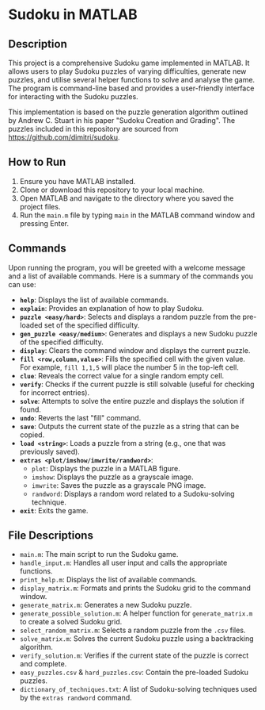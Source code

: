 # Sudoku in MATLAB

## Description

This project is a comprehensive Sudoku game implemented in MATLAB. It allows users to play Sudoku puzzles of varying difficulties, generate new puzzles, and utilise several helper functions to solve and analyse the game. The program is command-line based and provides a user-friendly interface for interacting with the Sudoku puzzles.

This implementation is based on the puzzle generation algorithm outlined by Andrew C. Stuart in his paper "Sudoku Creation and Grading". The puzzles included in this repository are sourced from https://github.com/dimitri/sudoku.

## How to Run

1.  Ensure you have MATLAB installed.
2.  Clone or download this repository to your local machine.
3.  Open MATLAB and navigate to the directory where you saved the project files.
4.  Run the `main.m` file by typing `main` in the MATLAB command window and pressing Enter.

## Commands

Upon running the program, you will be greeted with a welcome message and a list of available commands. Here is a summary of the commands you can use:

*   **`help`**: Displays the list of available commands.
*   **`explain`**: Provides an explanation of how to play Sudoku.
*   **`puzzle <easy/hard>`**: Selects and displays a random puzzle from the pre-loaded set of the specified difficulty.
*   **`gen_puzzle <easy/medium>`**: Generates and displays a new Sudoku puzzle of the specified difficulty.
*   **`display`**: Clears the command window and displays the current puzzle.
*   **`fill <row,column,value>`**: Fills the specified cell with the given value. For example, `fill 1,1,5` will place the number 5 in the top-left cell.
*   **`clue`**: Reveals the correct value for a single random empty cell.
*   **`verify`**: Checks if the current puzzle is still solvable (useful for checking for incorrect entries).
*   **`solve`**: Attempts to solve the entire puzzle and displays the solution if found.
*   **`undo`**: Reverts the last "fill" command.
*   **`save`**: Outputs the current state of the puzzle as a string that can be copied.
*   **`load <string>`**: Loads a puzzle from a string (e.g., one that was previously saved).
*   **`extras <plot/imshow/imwrite/randword>`**:
    *   `plot`: Displays the puzzle in a MATLAB figure.
    *   `imshow`: Displays the puzzle as a grayscale image.
    *   `imwrite`: Saves the puzzle as a grayscale PNG image.
    *   `randword`: Displays a random word related to a Sudoku-solving technique.
*   **`exit`**: Exits the game.

## File Descriptions

*   `main.m`: The main script to run the Sudoku game.
*   `handle_input.m`: Handles all user input and calls the appropriate functions.
*   `print_help.m`: Displays the list of available commands.
*   `display_matrix.m`: Formats and prints the Sudoku grid to the command window.
*   `generate_matrix.m`: Generates a new Sudoku puzzle.
*   `generate_possible_solution.m`: A helper function for `generate_matrix.m` to create a solved Sudoku grid.
*   `select_random_matrix.m`: Selects a random puzzle from the `.csv` files.
*   `solve_matrix.m`: Solves the current Sudoku puzzle using a backtracking algorithm.
*   `verify_solution.m`: Verifies if the current state of the puzzle is correct and complete.
*   `easy_puzzles.csv` & `hard_puzzles.csv`: Contain the pre-loaded Sudoku puzzles.
*   `dictionary_of_techniques.txt`: A list of Sudoku-solving techniques used by the `extras randword` command.
